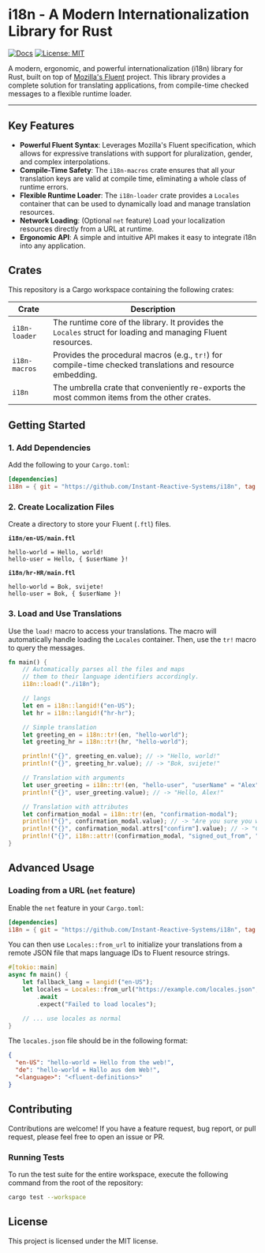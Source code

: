 # i18n - A Modern Internationalization Library for Rust

<!-- [![Crates.io](https://img.shields.io/crates/v/i18n.svg)](https://crates.io/crates/i18n) -->
[![Docs](https://img.shields.io/badge/docs-passing-passing?color=blue)](https://instant-reactive-systems.github.io/i18n/i18n/)
[![License: MIT](https://img.shields.io/badge/license-MIT-blue.svg)](./LICENSE-APACHE)

A modern, ergonomic, and powerful internationalization (i18n) library for Rust, built on top of [Mozilla's Fluent](https://projectfluent.org/) project. This library provides a complete solution for translating applications, from compile-time checked messages to a flexible runtime loader.

---

## Key Features

*   **Powerful Fluent Syntax**: Leverages Mozilla's Fluent specification, which allows for expressive translations with support for pluralization, gender, and complex interpolations.
*   **Compile-Time Safety**: The `i18n-macros` crate ensures that all your translation keys are valid at compile time, eliminating a whole class of runtime errors.
*   **Flexible Runtime Loader**: The `i18n-loader` crate provides a `Locales` container that can be used to dynamically load and manage translation resources.
*   **Network Loading**: (Optional `net` feature) Load your localization resources directly from a URL at runtime.
*   **Ergonomic API**: A simple and intuitive API makes it easy to integrate i18n into any application.

## Crates

This repository is a Cargo workspace containing the following crates:

| Crate         | Description                                                                                             |
|---------------|---------------------------------------------------------------------------------------------------------|
| `i18n-loader` | The runtime core of the library. It provides the `Locales` struct for loading and managing Fluent resources. |
| `i18n-macros` | Provides the procedural macros (e.g., `tr!`) for compile-time checked translations and resource embedding. |
| `i18n`        | The umbrella crate that conveniently re-exports the most common items from the other crates.             |

## Getting Started

### 1. Add Dependencies

Add the following to your `Cargo.toml`:

```toml
[dependencies]
i18n = { git = "https://github.com/Instant-Reactive-Systems/i18n", tag = "0.1" }
```

### 2. Create Localization Files

Create a directory to store your Fluent (`.ftl`) files.

**`i18n/en-US/main.ftl`**
```ftl
hello-world = Hello, world!
hello-user = Hello, { $userName }!
```

**`i18n/hr-HR/main.ftl`**
```ftl
hello-world = Bok, svijete!
hello-user = Bok, { $userName }!
```

### 3. Load and Use Translations

Use the `load!` macro to access your translations. The macro will automatically handle loading the `Locales` container.
Then, use the `tr!` macro to query the messages.

```rust
fn main() {
    // Automatically parses all the files and maps
    // them to their language identifiers accordingly.
    i18n::load!("./i18n");

    // langs
    let en = i18n::langid!("en-US");
    let hr = i18n::langid!("hr-hr");

    // Simple translation
    let greeting_en = i18n::tr!(en, "hello-world");
    let greeting_hr = i18n::tr!(hr, "hello-world");

    println!("{}", greeting_en.value); // -> "Hello, world!"
    println!("{}", greeting_hr.value); // -> "Bok, svijete!"

    // Translation with arguments
    let user_greeting = i18n::tr!(en, "hello-user", "userName" = "Alex");
    println!("{}", user_greeting.value); // -> "Hello, Alex!"

    // Translation with attributes
    let confirmation_modal = i18n::tr!(en, "confirmation-modal");
    println!("{}", confirmation_modal.value); // -> "Are you sure you want to leave?"
    println!("{}", confirmation_modal.attrs["confirm"].value); // -> "Confirm"
    println!("{}", i18n::attr!(confirmation_modal, "signed_out_from", "email" = "test@mail.com")); // -> "You will be signed out of all accounts logged in with test@mail.com."
}
```

## Advanced Usage

### Loading from a URL (`net` feature)

Enable the `net` feature in your `Cargo.toml`:

```toml
[dependencies]
i18n = { git = "https://github.com/Instant-Reactive-Systems/i18n", tag = "0.1", features = ["net"] }
```

You can then use `Locales::from_url` to initialize your translations from a remote JSON file that maps language IDs to Fluent resource strings.

```rust
#[tokio::main]
async fn main() {
    let fallback_lang = langid!("en-US");
    let locales = Locales::from_url("https://example.com/locales.json", fallback_lang, None)
        .await
        .expect("Failed to load locales");

    // ... use locales as normal
}
```

The `locales.json` file should be in the following format:
```json
{
  "en-US": "hello-world = Hello from the web!",
  "de": "hello-world = Hallo aus dem Web!",
  "<language>": "<fluent-definitions>"
}
```

## Contributing

Contributions are welcome! If you have a feature request, bug report, or pull request, please feel free to open an issue or PR.

### Running Tests

To run the test suite for the entire workspace, execute the following command from the root of the repository:

```sh
cargo test --workspace
```

## License

This project is licensed under the MIT license.
